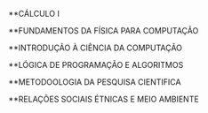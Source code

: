 **CÁLCULO I

**FUNDAMENTOS DA FÍSICA PARA COMPUTAÇÃO

**INTRODUÇÃO À CIÊNCIA DA COMPUTAÇÃO

**LÓGICA DE PROGRAMAÇÃO E ALGORITMOS

**METODOOLOGIA DA PESQUISA CIENTIFICA

**RELAÇÕES SOCIAIS ÉTNICAS E MEIO AMBIENTE
